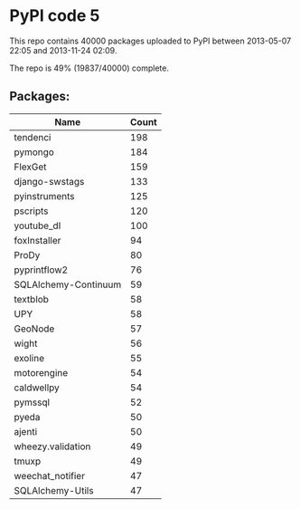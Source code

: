 # PyPI code 5

This repo contains 40000 packages uploaded to PyPI between 
2013-05-07 22:05 and 2013-11-24 02:09.

The repo is 49% (19837/40000) complete.

## Packages:

| Name  | Count |
| ----- | ----- |
| tendenci | 198 |
| pymongo | 184 |
| FlexGet | 159 |
| django-swstags | 133 |
| pyinstruments | 125 |
| pscripts | 120 |
| youtube_dl | 100 |
| foxInstaller | 94 |
| ProDy | 80 |
| pyprintflow2 | 76 |
| SQLAlchemy-Continuum | 59 |
| textblob | 58 |
| UPY | 58 |
| GeoNode | 57 |
| wight | 56 |
| exoline | 55 |
| motorengine | 54 |
| caldwellpy | 54 |
| pymssql | 52 |
| pyeda | 50 |
| ajenti | 50 |
| wheezy.validation | 49 |
| tmuxp | 49 |
| weechat_notifier | 47 |
| SQLAlchemy-Utils | 47 |


